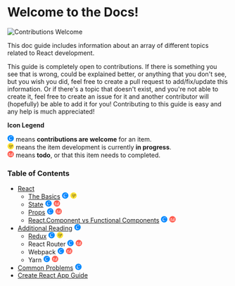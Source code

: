# Welcome to the Docs!

![Contributions Welcome][contributing-badge]

This doc guide includes information about an array of different topics related to React development.

This guide is completely open to contributions. If there is something you see that is wrong, could be explained better, or anything that you don't see, but you wish you did, feel free to create a pull request to add/fix/update this information. Or if there's a topic that doesn't exist, and you're not able to create it, feel free to create an issue for it and another contributor will (hopefully) be able to add it for you! Contributing to this guide is easy and any help is much appreciated!

**Icon Legend**

![Contributing Icon][contributions-icon] means **contributions are welcome** for an item.  
![In Progress Icon][in-progress-icon] means the item development is currently **in progress**.  
![Todo Icon][todo-icon] means **todo**, or that this item needs to completed.

### Table of Contents

- [React](react/)
  - [The Basics](react/the-basics.md) ![Contributing Icon][contributions-icon] ![In Progress Icon][in-progress-icon]
  - [State](react/state.md) ![Contributing Icon][contributions-icon] ![Todo Icon][todo-icon]
  - [Props](react/props.md) ![Contributing Icon][contributions-icon] ![Todo Icon][todo-icon]
  - [React.Component vs Functional Components](react/react-component-vs-functional-component.md) ![Contributing Icon][contributions-icon] ![Todo Icon][todo-icon]
- [Additional Reading](additional-reading/) ![Contributing Icon][contributions-icon]
  - [Redux](additional-reading/redux.md) ![Contributing Icon][contributions-icon] ![In Progress Icon][in-progress-icon]
  - React Router ![Contributing Icon][contributions-icon] ![Todo Icon][todo-icon]
  - Webpack ![Contributing Icon][contributions-icon] ![Todo Icon][todo-icon]
  - Yarn ![Contributing Icon][contributions-icon] ![Todo Icon][todo-icon]
- [Common Problems](common-problems.md) ![Contributing Icon][contributions-icon]
- [Create React App Guide](create-react-app-readme.md)

[contributing-badge]: https://img.shields.io/badge/contributions-welcome!-4BADFF.svg
[contributions-icon]: images/contributions-icon.png
[in-progress-icon]: images/in-progress-icon.png
[todo-icon]: images/todo-icon.png
